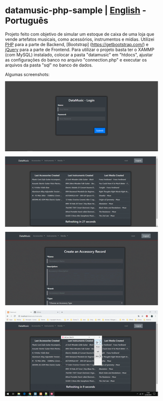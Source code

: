 # datamusic-php-sample | [English](README.md) - Português
Projeto feito com objetivo de simular um estoque de caixa de uma loja que vende artefatos musicais, 
como acessórios, instrumentos e mídias. 
Utilizei [PHP](https://www.php.net/) para a parte de Backend, 
[Bootstrap] (https://getbootstrap.com/) e 
[jQuery](https://jquery.com/) para a parte de Frontend.
Para utilizar o projeto basta ter o XAMMP (com MySQL) instalado, colocar a pasta "datamusic" em "htdocs", 
ajustar as configurações do banco no arquivo "connection.php" e executar os arquivos da pasta "sql" no banco de dados.

Algumas screenshots:

![](screenshots/datamusic-login.PNG)

![](screenshots/datamusic-main.PNG)

![](screenshots/datamusic-create.gif)

![](screenshots/datamusic-search.gif)
